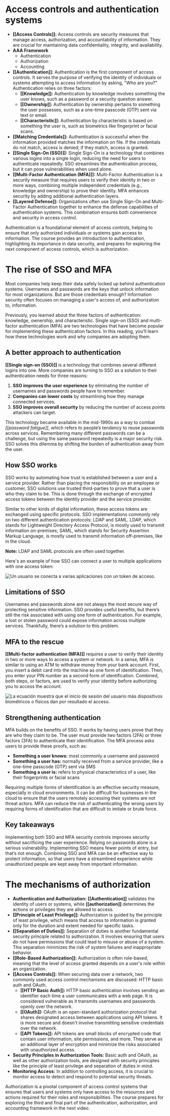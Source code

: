 # Access controls and authentication systems

- **[[Access Controls]]:** Access controls are security measures that manage access, authorization, and accountability of information. They are crucial for maintaining data confidentiality, integrity, and availability.
- **AAA Framework**
	- Authentication
	- Authorization
	- Accounting
- **[[Authentication]]:** Authentication is the first component of access controls. It serves the purpose of verifying the identity of individuals or systems attempting to access information by asking, "Who are you?" Authentication relies on three factors:
	- **[[Knowledge]]:** Authentication by knowledge involves something the user knows, such as a password or a security question answer.
	- **[[Ownership]]:** Authentication by ownership pertains to something the user possesses, such as a one-time passcode (OTP) sent via text or email.
	- **[[Characteristic]]:** Authentication by characteristic is based on something the user is, such as biometrics like fingerprint or facial scans.
- **[[Matching Credentials]]:** Authentication is successful when the information provided matches the information on file. If the credentials do not match, access is denied; if they match, access is granted.
- **[[Single Sign-On (SSO)]]:** Single Sign-On is a technology that combines various logins into a single login, reducing the need for users to authenticate repeatedly. SSO streamlines the authentication process, but it can pose vulnerabilities when used alone.
- **[[Multi-Factor Authentication (MFA)]]:** Multi-Factor Authentication is a security measure that requires users to verify their identity in two or more ways, combining multiple independent credentials (e.g., knowledge and ownership) to prove their identity. MFA enhances security by adding additional authentication layers.
- **[[Layered Defense]]:** Organizations often use Single Sign-On and Multi-Factor Authentication together to enhance the defense capabilities of authentication systems. This combination ensures both convenience and security in access control.

Authentication is a foundational element of access controls, helping to ensure that only authorized individuals or systems gain access to information. The course provides an introduction to authentication, highlighting its importance in data security, and prepares for exploring the next component of access controls, which is authorization.

# The rise of SSO and MFA

Most companies help keep their data safely locked up behind authentication systems. Usernames and passwords are the keys that unlock information for most organizations. But are those credentials enough? Information security often focuses on managing a user's access of, and authorization to, information.

Previously, you learned about the three factors of authentication: knowledge, ownership, and characteristic. Single sign-on (SSO) and multi-factor authentication (MFA) are two technologies that have become popular for implementing these authentication factors. In this reading, you’ll learn how these technologies work and why companies are adopting them.

## A better approach to authentication

**[[Single sign-on (SSO)]]** is a technology that combines several different logins into one. More companies are turning to SSO as a solution to their authentication needs for three reasons:

1. **SSO improves the user experience** by eliminating the number of usernames and passwords people have to remember.
2. **Companies can lower costs** by streamlining how they manage connected services.
3. **SSO improves overall security** by reducing the number of access points attackers can target.

This technology became available in the mid-1990s as a way to combat _[[password fatigue]]_, which refers to people’s tendency to reuse passwords across services. Remembering many different passwords can be a challenge, but using the same password repeatedly is a major security risk. SSO solves this dilemma by shifting the burden of authentication away from the user.

## How SSO works

SSO works by automating how trust is established between a user and a service provider. Rather than placing the responsibility on an employee or customer, SSO solutions use trusted third-parties to prove that a user is who they claim to be. This is done through the exchange of encrypted access tokens between the identity provider and the service provider.

Similar to other kinds of digital information, these access tokens are exchanged using specific protocols. SSO implementations commonly rely on two different authentication protocols: LDAP and SAML. LDAP, which stands for Lightweight Directory Access Protocol, is mostly used to transmit information on-premises; SAML, which stands for Security Assertion Markup Language, is mostly used to transmit information off-premises, like in the cloud.

**Note:** LDAP and SAML protocols are often used together.

Here's an example of how SSO can connect a user to multiple applications with one access token:

![Un usuario se conecta a varias aplicaciones con un token de acceso.](https://d3c33hcgiwev3.cloudfront.net/imageAssetProxy.v1/IaWbLEaURvGv7k6ZSOjbRg_c43ff4ecdca147cca2f5351aaaa917f1_image2.png?expiry=1697241600000&hmac=doESyAh4dQzavLwQ9MwwPMYbGg2bgyvXEehw0ysGyS0)

## Limitations of SSO

Usernames and passwords alone are not always the most secure way of protecting sensitive information. SSO provides useful benefits, but there’s still the risk associated with using one form of authentication. For example, a lost or stolen password could expose information across multiple services. Thankfully, there’s a solution to this problem.

## MFA to the rescue

**[[Multi-factor authentication (MFA)]]** requires a user to verify their identity in two or more ways to access a system or network. In a sense, MFA is similar to using an ATM to withdraw money from your bank account. First, you insert a debit card into the machine as one form of identification. Then, you enter your PIN number as a second form of identification. Combined, both steps, or factors, are used to verify your identity before authorizing you to access the account.

![La ecuación muestra que el inicio de sesión del usuario más dispositivos biométricos o físicos dan por resultado el acceso.](https://d3c33hcgiwev3.cloudfront.net/imageAssetProxy.v1/hNHsmtDZRI28CtisHKRAew_cedbe22c98dc4ef095d8b8884cf689f1_CS_R-095_mfa-equation.png?expiry=1697241600000&hmac=z2eQV_3Mtqzrbi_lkxO0ITJFXKxECdljVyhpAUez4dA)

## Strengthening authentication

MFA builds on the benefits of SSO. It works by having users prove that they are who they claim to be. The user must provide two factors (2FA) or three factors (3FA) to authenticate their identification. The MFA process asks users to provide these proofs, such as:

- **Something a user knows:** most commonly a username and password
- **Something a user has:** normally received from a service provider, like a one-time passcode (OTP) sent via SMS
- **Something a user is:** refers to physical characteristics of a user, like their fingerprints or facial scans

Requiring multiple forms of identification is an effective security measure, especially in cloud environments. It can be difficult for businesses in the cloud to ensure that the users remotely accessing their systems are not threat actors. MFA can reduce the risk of authenticating the wrong users by requiring forms of identification that are difficult to imitate or brute force.

## Key takeaways

Implementing both SSO and MFA security controls improves security without sacrificing the user experience. Relying on passwords alone is a serious vulnerability. Implementing SSO means fewer points of entry, but that’s not enough. Combining SSO and MFA can be an effective way to protect information, so that users have a streamlined experience while unauthorized people are kept away from important information.

# The mechanisms of authorization

- **Authentication and Authorization:** **[[Authentication]]** validates the identity of users or systems, while **[[authorization]]** determines the actions or privileges they are allowed to access.
- **[[Principle of Least Privilege]]:** Authorization is guided by the principle of least privilege, which means that access to information is granted only for the duration and extent needed for specific tasks.
- **[[Separation of Duties]]:** Separation of duties is another fundamental security principle related to authorization. It involves ensuring that users do not have permissions that could lead to misuse or abuse of a system. This separation minimizes the risk of system failures and inappropriate behavior.
- **[[Role-Based Authorization]]:** Authorization is often role-based, meaning that the level of access granted depends on a user's role within an organization.
- **[[Access Controls]]:** When securing data over a network, two commonly used access control mechanisms are discussed: HTTP basic auth and OAuth.
	- **[[HTTP Basic Auth]]:** HTTP basic authentication involves sending an identifier each time a user communicates with a web page. It is considered vulnerable as it transmits usernames and passwords openly over the network.
	- **[[OAuth]]:** OAuth is an open-standard authorization protocol that shares designated access between applications using API tokens. It is more secure and doesn't involve transmitting sensitive credentials over the network.
	- **[[API Tokens]]:** API tokens are small blocks of encrypted code that contain user information, site permissions, and more. They serve as an additional layer of encryption and minimize the risks associated with unauthorized access.
- **Security Principles in Authorization Tools:** Basic auth and OAuth, as well as other authorization tools, are designed with security principles like the principle of least privilege and separation of duties in mind.
- **Monitoring Access:** In addition to controlling access, it is crucial to monitor access to detect and respond to potential security threats.

Authorization is a pivotal component of access control systems that ensures that users and systems only have access to the resources and actions required for their roles and responsibilities. The course prepares for exploring the third and final part of the authentication, authorization, and accounting framework in the next video.